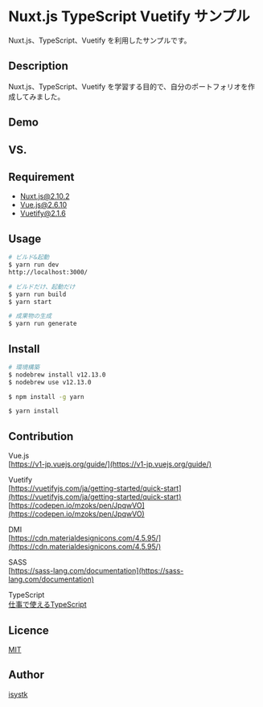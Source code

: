 Nuxt.js TypeScript Vuetify サンプル
====

Nuxt.js、TypeScript、Vuetify を利用したサンプルです。

## Description

Nuxt.js、TypeScript、Vuetify を学習する目的で、自分のポートフォリオを作成してみました。

## Demo

## VS. 

## Requirement

* Nuxt.js@2.10.2
* Vue.js@2.6.10 
* Vuetify@2.1.6 

## Usage

``` bash
# ビルド&起動
$ yarn run dev
http://localhost:3000/

# ビルドだけ、起動だけ
$ yarn run build
$ yarn start

# 成果物の生成
$ yarn run generate
```

## Install

``` bash
# 環境構築
$ nodebrew install v12.13.0
$ nodebrew use v12.13.0

$ npm install -g yarn

$ yarn install
```

## Contribution

Vue.js  
[https://v1-jp.vuejs.org/guide/](https://v1-jp.vuejs.org/guide/)  
  
Vuetify  
[https://vuetifyjs.com/ja/getting-started/quick-start](https://vuetifyjs.com/ja/getting-started/quick-start)  
[https://codepen.io/mzoks/pen/JpqwVO](https://codepen.io/mzoks/pen/JpqwVO)  
  
DMI  
[https://cdn.materialdesignicons.com/4.5.95/](https://cdn.materialdesignicons.com/4.5.95/)  
  
SASS  
[https://sass-lang.com/documentation](https://sass-lang.com/documentation)  

TypeScript  
[仕事で使えるTypeScript](https://future-architect.github.io/typescript-guide/index.html)　 

## Licence

[MIT](https://github.com/isystk/nuxtjs_typescript_vuetify/LICENCE)

## Author

[isystk](https://github.com/isystk)



